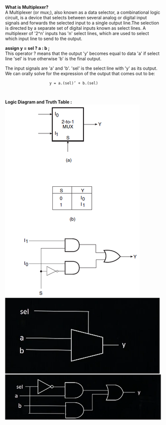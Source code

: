 
**What is Multiplexer?**  <br />
A Multiplexer (or mux;), also known as a data selector, a combinational logic circuit,  is a device that selects between several analog or digital input signals and forwards the selected input to a single output line.The selection is directed by a separate set of digital inputs known as select lines. A multiplexer of  '2^n' inputs has 'n' select lines, which are used to select which input line to send to the output.
<br />

**assign y = sel ? a : b ;**        <br />
This operator ? means that the output 'y' becomes equal to data 'a' if select line 'sel' is true otherwise 'b' is the final output. 

The input signals are 'a' and 'b'. 'sel' is the select line with 'y' as its output. We can orally solve for the expression of the output that comes out to be:

                        y = a.(sel)’ + b.(sel)

<br />

**Logic Diagram and Truth Table :**
<img src="Mux3.PNG"> <br />
 <img src="Mux2.PNG">
 <br />
  <img src="Mux1.PNG">
 


